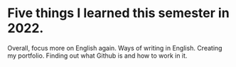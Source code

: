 # Five things I learned this semester in 2022.

Overall, focus more on English again.
Ways of writing in English.
Creating my portfolio.
Finding out what Github is and how to work in it.
